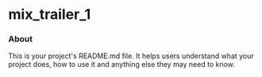 mix_trailer_1
=============

### About

This is your project's README.md file. It helps users understand what your
project does, how to use it and anything else they may need to know.